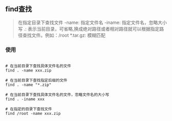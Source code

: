 ## find查找

>在指定目录下查找文件
-name: 指定文件名
-iname: 指定文件名，忽略大小写
.: 表示当前目录，可省略,换成绝对路径或者相对路径就可以根据指定路径查找文件。例如：/root
*.tar.gz: 模糊匹配 

### 使用

```shell

# 在当前目录下查找具体文件名的文件
find . -name xxx.zip

# 在当前目录下查找指定后缀的文件
find . -name "*.zip"

# 在当前目录下查找具体文件名的文件，忽略文件名的大小写
find . -iname xxx

# 在指定的目录下查找文件
find /root -name xxx.zip
```